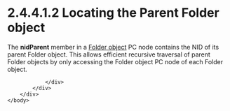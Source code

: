 <html dir="LTR" xmlns:mshelp="http://msdn.microsoft.com/mshelp" xmlns:ddue="http://ddue.schemas.microsoft.com/authoring/2003/5" xmlns:xlink="http://www.w3.org/1999/xlink" xmlns:tool="http://www.microsoft.com/tooltip">
    <head>
        <meta http-equiv="Content-Type" content="text/html; CHARSET=utf-8"></meta>
        <meta name="save" content="history"></meta>
        <title>2.4.4.1.2 Locating the Parent Folder object</title>
        <xml>
            <mshelp:toctitle title="2.4.4.1.2 Locating the Parent Folder object"></mshelp:toctitle>
            <mshelp:rltitle title="[MS-PST]: Locating the Parent Folder object"></mshelp:rltitle>
            <mshelp:keyword index="A" term="5c9168e6-c2c4-496d-b850-1dec10d9aef1"></mshelp:keyword>
            <mshelp:attr name="DCSext.ContentType" value="open specification"></mshelp:attr>
            <mshelp:attr name="AssetID" value="5c9168e6-c2c4-496d-b850-1dec10d9aef1"></mshelp:attr>
            <mshelp:attr name="TopicType" value="kbRef"></mshelp:attr>
            <mshelp:attr name="DCSext.Title" value="[MS-PST]: Locating the Parent Folder object" />
        </xml>
    </head>
    <body>
        <div id="header">
            <h1 class="heading">2.4.4.1.2 Locating the Parent Folder object</h1>
        </div>
        <div id="mainSection">
            <div id="mainBody">
                <div id="allHistory" class="saveHistory"></div>
                <div id="sectionSection0" class="section" name="collapseableSection">
                    

<p>The <b>nidParent</b> member in a <a href="08220cc9-69b1-4072-a2e7-2a0ff201d505.htm#gt_0682daa7-c1b8-419b-8a32-6048833d0b72">Folder object</a> PC node
contains the NID of its parent Folder object. This allows efficient recursive
traversal of parent Folder objects by only accessing the Folder object PC node
of each Folder object.</p>


                </div>
            </div>
        </div>
    </body>
</html>